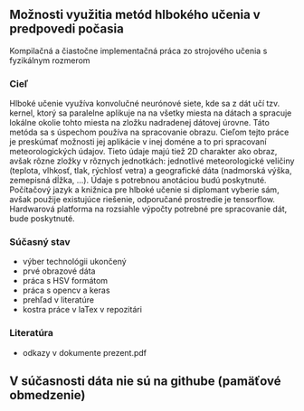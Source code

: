 ## Možnosti využitia metód hlbokého učenia v predpovedi počasia

Kompilačná a čiastočne implementačná práca zo strojového učenia
s fyzikálnym rozmerom

### Cieľ

Hlboké učenie využíva konvolučné neurónové siete, kde sa z dát učí tzv. kernel,
ktorý sa paralelne aplikuje na na všetky miesta na dátach a spracuje lokálne
okolie tohto miesta na zložku nadradenej dátovej úrovne. Táto metóda sa
s úspechom používa na spracovanie obrazu. Cieľom tejto práce je preskúmať
možnosti jej aplikácie v inej doméne a to pri spracovaní meteorologických
údajov. Tieto údaje majú tiež 2D charakter ako obraz, avšak rôzne zložky
v rôznych jednotkách: jednotlivé meteorologické veličiny (teplota, vlhkosť,
tlak, rýchlosť vetra) a geografické dáta (nadmorská výška, zemepisná dĺžka, ...).
Údaje s potrebnou anotáciou budú poskytnuté. Počítačový jazyk a knižnica
pre hlboké učenie si diplomant vyberie sám, avšak použije existujúce riešenie,
odporučané prostredie je tensorflow. Hardwarová platforma na rozsiahle
výpočty potrebné pre spracovanie dát, bude poskytnuté.

### Súčasný stav
- výber technológii ukončený 
- prvé obrazové dáta
- práca s HSV formátom
- práca s opencv a keras
- prehľad v literatúre
- kostra práce v laTex v repozitári

### Literatúra
 - odkazy v dokumente prezent.pdf

## V súčasnosti dáta nie sú na githube (pamäťové obmedzenie)
